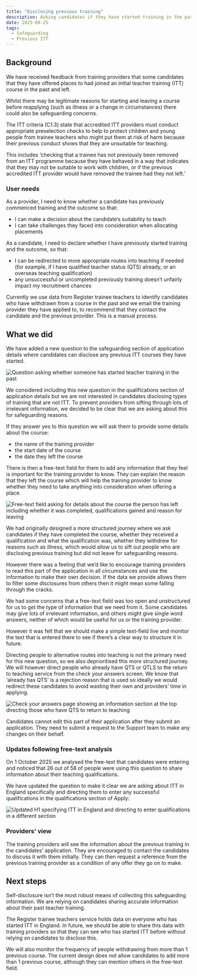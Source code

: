 ```yaml
---
title: "Disclosing previous training"
description: Asking candidates if they have started training in the past.
date: 2025-09-25
tags:
  - Safeguarding
  - Previous ITT
---
```

## Background

We have received feedback from training providers that some candidates that they have offered places to had joined an initial teacher training (ITT) course in the past and left.

Whilst there may be legitimate reasons for starting and leaving a course before reapplying (such as illness or a change in circumstances) there could also be safeguarding concerns.  

The ITT criteria (C1.3) state that accredited ITT providers must conduct appropriate preselection checks to help to protect children and young people from trainee teachers who might put them at risk of harm because their previous conduct shows that they are unsuitable for teaching.  

This includes ‘checking that a trainee has not previously been removed from an ITT programme because they have behaved in a way that indicates that they may not be suitable to work with children, or if the previous accredited ITT provider would have removed the trainee had they not left.’

### User needs

As a provider, I need to know whether a candidate has previously commenced training and the outcome so that:

* I can make a decision about the candidate’s suitability to teach
* I can take challenges they faced into consideration when allocating placements

As a candidate, I need to declare whether I have previously started training and the outcome, so that:

* I can be redirected to more appropriate routes into teaching if needed (for example, if I have qualified teacher status (QTS) already, or an overseas teaching qualification)
* any unsuccessful or uncompleted previously training doesn’t unfairly impact my recruitment chances

Currently we use data from Register trainee teachers to identify candidates who have withdrawn from a course in the past and we email the training provider they have applied to, to recommend that they contact the candidate and the previous provider. This is a manual process.

## What we did

We have added a new question to the safeguarding section of application details where candidates can disclose any previous ITT courses they have started.

![Question asking whether someone has started teacher training in the past](previous-itt-question.png)

We considered including this new question in the qualifications section of application details but we are not interested in candidates disclosing types of training that are not ITT. To prevent providers from sifting through lots of irrelevant information, we decided to be clear that we are asking about this for safeguarding reasons.  

If they answer yes to this question we will ask them to provide some details about the course:

* the name of the training provider
* the start date of the course
* the date they left the course

There is then a free-text field for them to add any information that they feel is important for the training provider to know. They can explain the reason that they left the course which will help the training provider to know whether they need to take anything into consideration when offering a place.

![Free-text field asking for details about the course the person has left including whether it was completed, qualifications gained and reason for leaving](previous-itt-details.png)

We had originally designed a more structured journey where we ask candidates if they have completed the course, whether they received a qualification and what the qualification was, whether they withdrew for reasons such as illness, which would allow us to sift out people who are disclosing previous training but did not leave for safeguarding reasons.

However there was a feeling that we’d like to encourage training providers to read this part of the application in all circumstances and use the information to make their own decision. If the data we provide allows them to filter some disclosures from others then it might mean some falling through the cracks.

We had some concerns that a free-text field was too open and unstructured for us to get the type of information that we need from it. Some candidates may give lots of irrelevant information, and others might give single word answers, neither of which would be useful for us or the training provider.

However it was felt that we should make a simple text-field live and monitor the text that is entered there to see if there’s a clear way to structure it in future.

Directing people to alternative routes into teaching is not the primary need for this new question, so we also deprioritised this more structured journey. We will however direct people who already have QTS or QTLS to the return to teaching service from the check your answers screen. We know that ‘already has QTS’ is a rejection reason that is used so ideally we would redirect these candidates to avoid wasting their own and providers’ time in applying.  

![Check your answers page showing an information section at the top directing those who have QTS to return to teaching](previous-itt-check-your-answers.png)

Candidates cannot edit this part of their application after they submit an application. They need to submit a request to the Support team to make any changes on their behalf.

### Updates following free-text analysis

On 1 October 2025 we analysed the free-text that candidates were entering and noticed that 26 out of 58 of people were using this question to share information about their teaching qualifications.  

We have updated the question to make it clear we are asking about ITT in England specifically and directing them to enter any successful qualifications in the qualifications section of Apply:

![Updated H1 specifying ITT in England and directing to enter qualifications in a different section](previous-itt-updated-question.png)

### Providers’ view

The training providers will see the information about the previous training in the candidates’ application. They are encouraged to contact the candidates to discuss it with them initially. They can then request a reference from the previous training provider as a condition of any offer they go on to make.

## Next steps

Self-disclosure isn’t the most robust means of collecting this safeguarding information. We are relying on candidates sharing accurate information about their past teacher training.

The Register trainee teachers service holds data on everyone who has started ITT in England. In future, we should be able to share this data with training providers so that they can see who has started ITT before without relying on candidates to disclose this.

We will also monitor the frequency of people withdrawing from more than 1 previous course. The current design does not allow candidates to add more than 1 previous course, although they can mention others in the free-text field.

